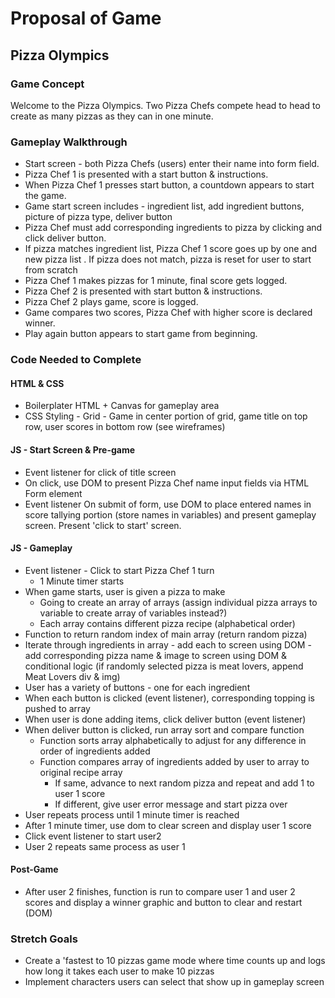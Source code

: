 # Proposal of Game

## Pizza Olympics
### Game Concept
Welcome to the Pizza Olympics. Two Pizza Chefs compete head to head to create as many pizzas as they can in one minute.

### Gameplay Walkthrough
- Start screen - both Pizza Chefs (users) enter their name into form field.
- Pizza Chef 1 is presented with a start button & instructions.
- When Pizza Chef 1 presses start button, a countdown appears to start the game.
- Game start screen includes - ingredient list, add ingredient buttons, picture of pizza type, deliver button
- Pizza Chef must add corresponding ingredients to pizza by clicking and click deliver button.
- If pizza matches ingredient list, Pizza Chef 1 score goes up by one and new pizza list . If pizza does not match, pizza is reset for user to start from scratch
- Pizza Chef 1 makes pizzas for 1 minute, final score gets logged.
- Pizza Chef 2 is presented with start button & instructions.
- Pizza Chef 2 plays game, score is logged.
- Game compares two scores, Pizza Chef with higher score is declared winner.
- Play again button appears to start game from beginning.


### Code Needed to Complete
#### HTML & CSS
- Boilerplater HTML + Canvas for gameplay area
- CSS Styling - Grid - Game in center portion of grid, game title on top row, user scores in bottom row (see wireframes)

#### JS - Start Screen & Pre-game
- Event listener for click of title screen
- On click, use DOM to present Pizza Chef name input fields via HTML Form element
- Event listener On submit of form, use DOM to place entered names in score tallying portion (store names in variables) and present gameplay screen. Present 'click to start' screen.

#### JS - Gameplay
- Event listener - Click to start Pizza Chef 1 turn
    - 1 Minute timer starts
- When game starts, user is given a pizza to make
    - Going to create an array of arrays (assign individual pizza arrays to variable to create array of variables instead?)
    - Each array contains different pizza recipe (alphabetical order)
- Function to return random index of main array (return random pizza)
- Iterate through ingredients in array - add each to screen using DOM - add corresponding pizza name & image to screen using DOM & conditional logic (if randomly selected pizza is meat lovers, append Meat Lovers div & img)
- User has a variety of buttons - one for each ingredient
- When each button is clicked (event listener), corresponding topping is pushed to array
- When user is done adding items, click deliver button (event listener)
- When deliver button is clicked, run array sort and compare function
    - Function sorts array alphabetically to adjust for any difference in order of ingredients added 
    - Function compares array of ingredients added by user to array to original recipe array
        - If same, advance to next random pizza and repeat and add 1 to user 1 score
        - If different, give user error message and start pizza over
- User repeats process until 1 minute timer is reached
- After 1 minute timer, use dom to clear screen and display user 1 score
- Click event listener to start user2
- User 2 repeats same process as user 1

#### Post-Game
- After user 2 finishes, function is run to compare user 1 and user 2 scores and display a winner graphic and button to clear and restart (DOM)

### Stretch Goals
- Create a 'fastest to 10 pizzas game mode where time counts up and logs how long it takes each user to make 10 pizzas
- Implement characters users can select that show up in gameplay screen